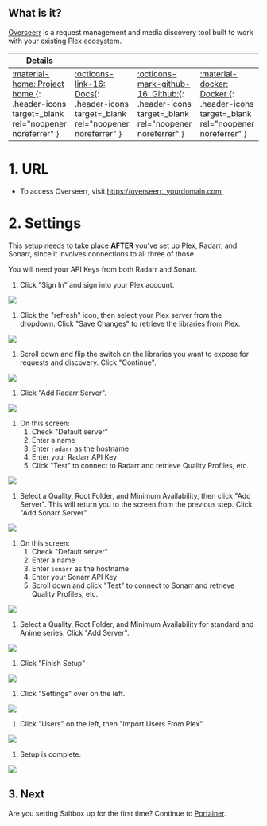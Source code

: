 ## What is it?

[Overseerr](https://overseerr.dev/) is a request management and media discovery tool built to work with your existing Plex ecosystem.

| Details     |             |             |             |
|-------------|-------------|-------------|-------------|
| [:material-home: Project home ](https://overseerr.dev/){: .header-icons target=_blank rel="noopener noreferrer" } | [:octicons-link-16: Docs](https://docs.overseerr.dev/){: .header-icons target=_blank rel="noopener noreferrer" } | [:octicons-mark-github-16: Github:](https://github.com/sct/overseerr){: .header-icons target=_blank rel="noopener noreferrer" } | [:material-docker: Docker ](https://hub.docker.com/r/sctx/overseerr){: .header-icons target=_blank rel="noopener noreferrer" }|


# 1. URL

- To access Overseerr, visit https://overseerr._yourdomain.com_

# 2. Settings

This setup needs to take place **AFTER** you've set up Plex, Radarr, and Sonarr, since it involves connections to all three of those.

You will need your API Keys from both Radarr and Sonarr.

1. Click "Sign In" and sign into your Plex account.

![](../images/overseerr/01-overseerr.png)

1. Click the "refresh" icon, then select your Plex server from the dropdown.  Click "Save Changes" to retrieve the libraries from Plex.

![](../images/overseerr/02-overseerr.png)

1. Scroll down and flip the switch on the libraries you want to expose for requests and discovery.  Click "Continue".

![](../images/overseerr/03-overseerr.png)

1. Click "Add Radarr Server".

![](../images/overseerr/04-overseerr.png)

1. On this screen:
    1. Check "Default server"
    2. Enter a name
    3. Enter `radarr` as the hostname
    4. Enter your Radarr API Key
    5. Click "Test" to connect to Radarr and retrieve Quality Profiles, etc.

![](../images/overseerr/05-overseerr.png)

1. Select a Quality, Root Folder, and Minimum Availability, then click "Add Server".  This will return you to the screen from the previous step. Click "Add Sonarr Server"

![](../images/overseerr/06-overseerr.png)

1. On this screen:
    1. Check "Default server"
    2. Enter a name
    3. Enter `sonarr` as the hostname
    4. Enter your Sonarr API Key
    5. Scroll down and click "Test" to connect to Sonarr and retrieve Quality Profiles, etc.

![](../images/overseerr/07-overseerr.png)

1. Select a Quality, Root Folder, and Minimum Availability for standard and Anime series.  Click  "Add Server".

![](../images/overseerr/08-overseerr.png)

1. Click "Finish Setup"

![](../images/overseerr/09-overseerr.png)

1. Click "Settings" over on the left.

![](../images/overseerr/10-overseerr.png)

1. Click "Users" on the left, then "Import Users From Plex"

![](../images/overseerr/11-overseerr.png)

1. Setup is complete.

![](../images/overseerr/12-overseerr.png)

## 3. Next

Are you setting Saltbox up for the first time?  Continue to [Portainer](../apps/portainer/).
